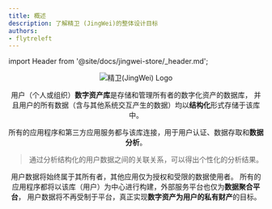 ```yaml
---
title: 概述
description: 了解精卫 (JingWei)的整体设计目标
authors:
- flytreleft
---
```


import Header from '@site/docs/jingwei-store/_header.md';

<Header />


<p style={{textAlign: 'center'}}>
  <img
    src="/img/jingwei/logo.svg"
    alt="精卫(JingWei) Logo"
    style={{width: '418px'}}
  />
</p>


用户（个人或组织）**数字资产库**是存储和管理所有者的数字化资产的数据库，
并且用户的所有数据（含与其他系统交互产生的数据）均以**结构化**形式存储于该库中。

所有的应用程序和第三方应用服务都与该库连接，用于用户认证、数据存取和**数据分析**。

> 通过分析结构化的用户数据之间的关联关系，可以得出个性化的分析结果。

用户数据将始终属于其所有者，其他应用仅为授权和受限的数据使用者。
所有的应用程序都将以该库（用户）为中心进行构建，外部服务平台也仅为**数据聚合平台**，
用户数据将不再受制于平台，真正实现**数字资产为用户的私有财产**的目标。
